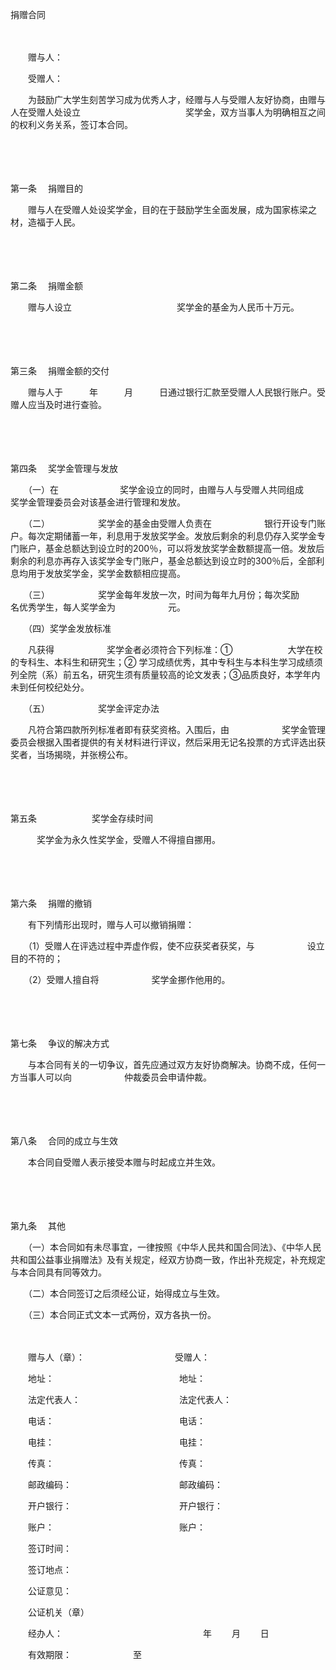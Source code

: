 



捐赠合同



 

　　 

　　赠与人：

　　受赠人：

　　为鼓励广大学生刻苦学习成为优秀人才，经赠与人与受赠人友好协商，由赠与人在受赠人处设立　　　　　　　　　　　　奖学金，双方当事人为明确相互之间的权利义务关系，签订本合同。

　　

　　

第一条
　捐赠目的

　　赠与人在受赠人处设奖学金，目的在于鼓励学生全面发展，成为国家栋梁之材，造福于人民。

　　

　　

第二条
　捐赠金额

　　赠与人设立　　　　　　　　　　　　奖学金的基金为人民币十万元。

　　

　　

第三条
　捐赠金额的交付

　　赠与人于　　　年　　　月　　　日通过银行汇款至受赠人人民银行账户。受赠人应当及时进行查验。

　　

　　

第四条
　奖学金管理与发放

　　（一）在　　　　　　　奖学金设立的同时，由赠与人与受赠人共同组成　　　　　奖学金管理委员会对该基金进行管理和发放。

　　（二）　　　　　　奖学金的基金由受赠人负责在　　　　　　银行开设专门账户。每次定期储蓄一年，利息用于发放奖学金。发放后剩余的利息仍存入奖学金专门账户，基金总额达到设立时的200％，可以将发放奖学金数额提高一倍。发放后剩余的利息亦再存入该奖学金专门账户，基金总额达到设立时的300％后，全部利息均用于发放奖学金，奖学金数额相应提高。

　　（三）　　　　　　奖学金每年发放一次，时间为每年九月份；每次奖励　　　　　　名优秀学生，每人奖学金为　　　　　　元。

　　（四）奖学金发放标准

　　凡获得　　　　　　奖学金者必须符合下列标准：①　　　　　　 大学在校的专科生、本科生和研究生；② 学习成绩优秀，其中专科生与本科生学习成绩须列全院（系）前五名，研究生须有质量较高的论文发表；③品质良好，本学年内未到任何校纪处分。

　　（五）　　　　　　奖学金评定办法

　　凡符合第四款所列标准者即有获奖资格。入围后，由　　　　　　奖学金管理委员会根据入围者提供的有关材料进行评议，然后采用无记名投票的方式评选出获奖者，当场揭晓，并张榜公布。 

　　

　　

第五条
　　　　　　奖学金存续时间

　　　奖学金为永久性奖学金，受赠人不得擅自挪用。

　　

　　

第六条
　捐赠的撤销

　　有下列情形出现时，赠与人可以撤销捐赠：

　　（1）受赠人在评选过程中弄虚作假，使不应获奖者获奖，与　　　　　　设立目的不符的；

　　（2）受赠人擅自将　　　　　　奖学金挪作他用的。

　　

　　

第七条
　争议的解决方式

　　与本合同有关的一切争议，首先应通过双方友好协商解决。协商不成，任何一方当事人可以向　　　　　　仲裁委员会申请仲裁。

　　

　　

第八条
　合同的成立与生效

　　本合同自受赠人表示接受本赠与时起成立并生效。

　　

　　

第九条
　其他

　　（一）本合同如有未尽事宜，一律按照《中华人民共和国合同法》、《中华人民共和国公益事业捐赠法》及有关规定，经双方协商一致，作出补充规定，补充规定与本合同具有同等效力。

　　（二）本合同签订之后须经公证，始得成立与生效。

　　（三）本合同正式文本一式两份，双方各执一份。　　

　　

　　赠与人（章）：　　　　　　　　　　 受赠人：

　　地址：　　　　　　　　　　　　　　 地址：

　　法定代表人：　　　　　　　　　　　 法定代表人：

　　电话：　　　　　　　　　　　　　　 电话：

　　电挂：　　　　　　　　　　　　　　 电挂：

　　传真：　　　　　　　　　　　　　　 传真：

　　邮政编码：　　　　　　　　　　　　 邮政编码：

　　开户银行：　　　　　　　　　　　　 开户银行：

　　账户：　　　　　　　　　　　　　　 账户：　　

　　签订时间：

　　签订地点：

　　公证意见：　　

　　公证机关（章）

　　经办人：　　　　　　　　　　　　　　　　年　　 月　　 日

　　有效期限：　　　　　　　至

　　